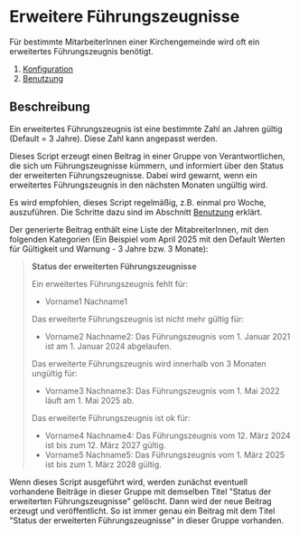 # Erweitere Führungszeugnisse

Für bestimmte MitarbeiterInnen einer Kirchengemeinde wird oft ein erweitertes Führungszeugnis benötigt. 

1. [Konfiguration](configuration.md)
2. [Benutzung](usage.md)

## Beschreibung

Ein erweitertes Führungszeugnis ist eine bestimmte Zahl an Jahren gültig (Default = 3 Jahre). Diese Zahl kann angepasst werden.

Dieses Script erzeugt einen Beitrag in einer Gruppe von Verantwortlichen, die sich um Führungszeugnisse kümmern, und informiert über den Status der erweiterten Führungszeugnisse. Dabei wird gewarnt, wenn ein erweitertes Führungszeugnis in den nächsten Monaten ungültig wird.

Es wird empfohlen, dieses Script regelmäßig, z.B. einmal pro Woche, auszuführen. Die Schritte dazu sind im Abschnitt [Benutzung](usage.md) erklärt.

Der generierte Beitrag enthält eine Liste der MitabreiterInnen, mit den folgenden Kategorien (Ein Beispiel vom April 2025 mit den Default Werten für Gültigkeit und Warnung - 3 Jahre bzw. 3 Monate):

> **Status der erweiterten Führungszeugnisse**
>
> Ein erweitertes Führungszeugnis fehlt für:
> - Vorname1 Nachname1
>
> Das erweiterte Führungszeugnis ist nicht mehr gültig für:
> - Vorname2 Nachname2: Das Führungszeugnis vom 1. Januar 2021 ist am 1. Januar 2024 abgelaufen.
>
> Das erweiterte Führungszeugnis wird innerhalb von 3 Monaten ungültig für:
> - Vorname3 Nachname3: Das Führungszeugnis vom 1. Mai 2022 läuft am 1. Mai 2025 ab.
>
> Das erweiterte Führungszeugnis ist ok für:
> - Vorname4 Nachname4: Das Führungszeugnis vom 12. März 2024 ist bis zum 12. März 2027 gültig.
> - Vorname5 Nachname5: Das Führungszeugnis vom 1. März 2025 ist bis zum 1. März 2028 gültig.

Wenn dieses Script ausgeführt wird, werden zunächst eventuell vorhandene Beiträge in dieser Gruppe mit demselben Titel "Status der erweiterten Führungszeugnisse"
gelöscht. Dann wird der neue Beitrag erzeugt und veröffentlicht. So ist immer genau ein Beitrag mit dem Titel "Status der erweiterten Führungszeugnisse" in dieser Gruppe vorhanden.